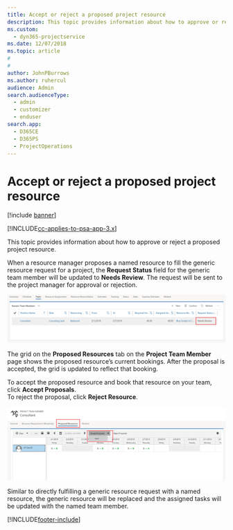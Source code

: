 ```yaml
---
title: Accept or reject a proposed project resource
description: This topic provides information about how to approve or reject a proposed project resource.
ms.custom: 
  - dyn365-projectservice
ms.date: 12/07/2018
ms.topic: article
#
#
author: JohnPBurrows
ms.author: ruhercul
audience: Admin
search.audienceType: 
  - admin
  - customizer
  - enduser
search.app: 
  - D365CE
  - D365PS
  - ProjectOperations
---
```

# Accept or reject a proposed project resource

[!include [banner](../includes/psa-now-project-operations.md)]

[!INCLUDE[cc-applies-to-psa-app-3.x](../includes/cc-applies-to-psa-app-3x.md)]

This topic provides information about how to approve or reject a proposed project resource.

When a resource manager proposes a named resource to fill the generic resource request for a project, the **Request Status** field for the generic team member will be updated to **Needs Review**. The request will be sent to the project manager for approval or rejection.

![Generic team member with a proposal](media/RM-how-to-19.png)

The grid on the **Proposed Resources** tab on the **Project Team Member** page shows the proposed resource’s current bookings. After the proposal is accepted, the grid is updated to reflect that booking. 

To accept the proposed resource and book that resource on your team, click **Accept Proposals**.  
To reject the proposal, click **Reject Resource**.

![Accepting a resource proposal](media/RM-how-to-20.png) 

Similar to directly fulfilling a generic resource request with a named resource, the generic resource will be replaced and the assigned tasks will be updated with the named team member.


[!INCLUDE[footer-include](../includes/footer-banner.md)]